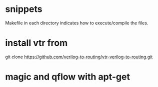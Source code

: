 # snippets
Makefile in each directory indicates how to execute/compile the files.


# install vtr from 
git clone https://github.com/verilog-to-routing/vtr-verilog-to-routing.git

# magic and qflow with apt-get

